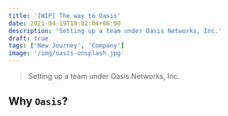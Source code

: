 ```yaml
---
title: '[WIP] The way to Oasis'
date: 2021-04-19T18:02:04+08:00
description: 'Setting up a team under Oasis Networks, Inc.'
draft: true
tags: ['New Journey', 'Company']
image: '/img/oasis-unsplash.jpg'
---
```


> Setting up a team under Oasis Networks, Inc.

## Why `Oasis`?
